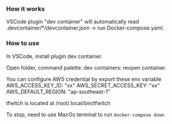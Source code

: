 ### How it works
VSCode plugin "dev container" will automatically read .devcontainer/*/devcontainer.json -> run Docker-compose.yaml. 
### How to use
In VSCode, install plugin dev container.

Open folder, command palette: dev containers: reopen container.

You can configure AWS credential by export these env variable
AWS_ACCESS_KEY_ID: "xx"
AWS_SECRET_ACCESS_KEY: "xx"
AWS_DEFAULT_REGION: "ap-southeast-1"

tfwitch is located at /root/.local/bin/tfwitch
 
To stop, need to use MacOs terminal to run ```docker-compose down```

